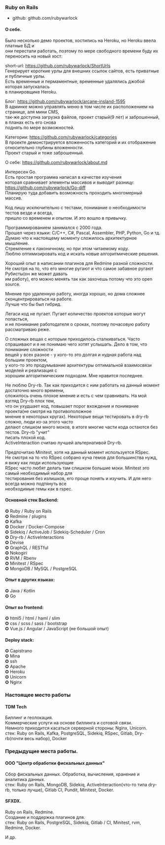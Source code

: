 ### Ruby on Rails  
* github: github.com/rubywarlock

#### О себе.  
Было несколько демо проектов, хостились на Heroku, но Heroku ввела платные БД и  
они перестали работать, поэтому по мере свободного времени буду их переносить на новый хост:  

short-url: https://github.com/rubywarlock/ShortUrls  
Генерирует короткие урлы для внешних ссылок сайтов, есть приватные и публичные урлы.  
Есть временные и пермаментные, временные удалялись джобой которая запускалась  
в планировщике Heroku.  

Блог: https://github.com/rubywarlock/arcane-insland-1595  
В админке можно управлять меню в том числе их расположением на странице, аля мини CMS,  
так-же доступна загрузка файлов, проект старый(9 лет) и заброшенный, в планах есть его снова  
поднять по мере возможностей.  

Категории: https://github.com/rubywarlock/categories  
В проекте демонстрируется вложенность категорий и их отображение относительно глубины вложенности.  
Проект старый и тоже заброшенный.  

О себе: https://github.com/rubywarlock/about.md  

Интересен Go.  
Eсть простая программа написал в качестве изучения  
которая сравнивает элементы массивов и выводит разницу: https://github.com/rubywarlock/Go-diff  
Планирую туда добавить возможность проходить многомерный массив.  

Код пишу исключительно с тестами, понимание о необходимости тестов везде и всегда,  
пришло со временем и опытом. И это вошло в привычку.  

Программированием занимался с 2000 года.  
Прошел через языки: C/C++, C#, Pascal, Assembler, PHP, Python, Go и тд.  
Думаю что к настоящему моменту сложилось архитектурное мышление.  
Стремление к лаконичному, но при этом читаемому коду.  
Люблю оптимизировать код и искать новые алгоритмические решения.  

Хороший опыт в написании плагинов для Redmine разной сложности.  
Не смотря на то, что его многие ругают и что самое забавное ругают Рубисты(он же может давать  
им работу), его можно менять так как захочешь потому что это open source.  

Мнение про удаленную работу, иногда хорошо, но дома сложнее сконцентрироваться на работе.  
Лучше что бы был гибрид.  

Легаси код не пугает. Пугает количество проектов которые могут попасться,  
и не понимание работодателя о сроках, поэтому почасовую работу рассматриваю реже.  

О сложных вещах с которым приходилось сталкиваться. 
Часто спрашивают и я не понимаю чего хотят услышать. Дело в том, что понимание сложности  
вещей у всех разное - у кого-то это долгая и нудная работа над большим проектом,  
у кого-то это продумывание архитектуры оптимальной взаимосвязи моделей и реализация с  
хорошим алгоритмическим подходом. Мне нравится последнее.  

Не люблю Dry-rb. Так как приходится с ним работать на данный момент достаточно много времени,  
сложилось очень плохое мнение и есть с чем сравнивать. На мой взгляд Dry-rb плох тем,  
что он ухудшает код, повышает порог вхождения и понимание проекта(не смотря на противоположное  
мнение в некоторых кругах). Некоторые вещи тестировать в dry-rb сложно, люди из-за этого часто  
делают слишком много моков, в итоге многие части кода остаются без тестов. Dry-rb "учит"  
писать плохой код.  
ActiveInteraction считаю лучшей альтернативой Dry-rb.  

Предпочитаю Minitest, хотя на данный момент используется RSpec.  
Не смотря на то что RSpec собрано куча гемов для большинства нужд, я вижу как люди использующие  
RSpec часто любят делать там слишком большие моки. Minitest это самый необходимый набор для  
тестирования без излишков, его проще понять и изучить. И для него всегда можно подтянуть все  
необходимые гемы как в rspec.  

#### Основной стек Backend:
✪ Ruby / Ruby on Rails  
✪ Redmine / plugins  
✪ Kafka  
✪ Docker / Docker-Compose  
✪ Sidekiq / ActiveJob / Sidekiq-Scheduler / Cron  
✪ Dry-rb / ActiveInteractions  
✪ Devise  
✪ GraphQL / RESTful  
✪ Nokogiri  
✪ RVM / Rbenv  
✪ Minitest / RSpec  
✪ MongoDB / MySQL / PostgreSQL  

#### Опыт в других языках:  
✪ Java / Kotlin  
✪ Go  

#### Опыт во frontend:
✪ html5 / html / haml / slim  
✪ css / scss / sass / bootstrap  
✪ Vue.js / Angular / JavaScript (не большой опыт)  

#### Deploy stack:
✪ Capistrano  
✪ Mina  
✪ ssh  
✪ Apache  
✪ Heroku  
✪ Unicorn  
✪ Nginx  

### Настоящее место работы

#### TDM Tech
Биллинг и геолокация.  
Коммерческие услуги на основе биллинга и сотовой связи.  
Немного приходится касаться серверной стороны: Nginx, Unicorn.  
стек: Ruby on Rails, Kafka, PostgreSQL, Sidekiq, RSpec, Gitlab, Dry-rb(почти весь набор), Docker

### Предыдущие места работы.

#### ООО "Центр обработки фискальных данных"
Сбор фискальных данных. Обработка, вычисления, хранение и аналитика данных.  
стек: Ruby on Rails, MongoDB, Sidekiq, ActiveInteraction(что-то типа dry-rb, только лучше), Gitlab CI, Pundit, Minitest, Docker.

#### SFXDX.
Ruby on Rails, Redmine.  
Создание и поддержка плагинов для.  
стек: Ruby on Rails, PostgreSQL, Sidekiq, Gitlab / CI, Minitest, rvm, Redmine, Docker. 

  
И др.
